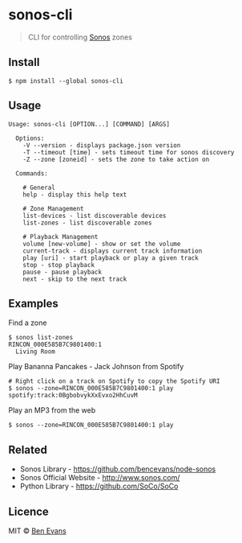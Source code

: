 # sonos-cli

> CLI for controlling [Sonos](http://www.sonos.com/) zones

## Install

    $ npm install --global sonos-cli

## Usage

```
Usage: sonos-cli [OPTION...] [COMMAND] [ARGS]

  Options:
    -V --version - displays package.json version
    -T --timeout [time] - sets timeout time for sonos discovery
    -Z --zone [zoneid] - sets the zone to take action on

  Commands:

    # General
    help - display this help text

    # Zone Management
    list-devices - list discoverable devices
    list-zones - list discoverable zones

    # Playback Management
    volume [new-volume] - show or set the volume
    current-track - displays current track information
    play [uri] - start playback or play a given track
    stop - stop playback
    pause - pause playback
    next - skip to the next track

```

## Examples

Find a zone

    $ sonos list-zones
    RINCON_000E585B7C9801400:1
      Living Room

Play Bananna Pancakes - Jack Johnson from Spotify

    # Right click on a track on Spotify to copy the Spotify URI
    $ sonos --zone=RINCON_000E585B7C9801400:1 play spotify:track:0BgbobvykXxEvxo2HhCuvM

Play an MP3 from the web

    $ sonos --zone=RINCON_000E585B7C9801400:1 play

## Related

* Sonos Library - https://github.com/bencevans/node-sonos
* Sonos Official Website - http://www.sonos.com/
* Python Library - https://github.com/SoCo/SoCo

## Licence

MIT © [Ben Evans](http://bensbit.co.uk)
